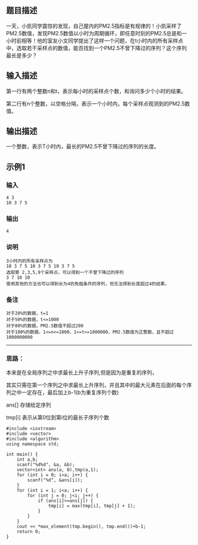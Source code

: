 ## 题目描述

一天，小凯同学震惊的发现，自己屋内的PM2.5指标是有规律的！小凯采样了PM2.5数值，发现PM2.5数值以小时为周期循环，即任意时刻的PM2.5总是和一小时前相等！他的室友小文同学提出了这样一个问题，在t小时内的所有采样点中，选取若干采样点的数值，能否找到一个PM2.5不曾下降过的序列？这个序列最长是多少？

## 输入描述
第一行有两个整数n和t，表示每小时的采样点个数，和询问多少个小时的结果。

第二行有n个整数，以空格分隔，表示一个小时内，每个采样点观测到的PM2.5数值。

## 输出描述

一个整数，表示T小时内，最长的PM2.5不曾下降过的序列的长度。

## 示例1
### 输入
	4 3
	10 3 7 5

### 输出
	4
### 说明
	3小时内的所有采样点为
	10 3 7 5 10 3 7 5 10 3 7 5
	选取第 2,3,5,9个采样点，可以得到一个不曾下降过的序列
	3 7 10 10
	使用其他的方法也可以得到长为4的免租条件的序列，但无法得到长度超过4的结果。

### 备注

	对于20%的数据，t=1
	对于50%的数据，t<=1000
	对于80%的数据，PM2.5数值不超过200
	对于100%的数据，1<=n<=1000，1<=t<=1000000，PM2.5数值为正整数，且不超过1000000000

----

### 思路： 
本来是在全局序列之中求最长上升子序列,但是因为是重复的序列， 

其实只需在第一个序列之中求最长上升序列，并且其中的最大元素在后面的每个序列之中一定存在，最后加上b-1(b为重复序列个数) 

ans[] 存储给定序列 

tmp[i] 表示从第0位到第i位的最长子序列个数

	#include <iostream>
	#include <vector>
	#include <algorithm>
	using namespace std;
	
	int main() {
	    int a,b;
	    scanf("%d%d", &a, &b);
	    vector<int> ans(a, 0),tmp(a,1);
	    for (int i = 0; i<a; i++) {
	        scanf("%d", &ans[i]);
	    }
	    for (int i = 1; i<a; i++) {
	        for (int j = 0; j<i; j++) {
	            if (ans[i]>=ans[j]) {
	                tmp[i] = max(tmp[i], tmp[j] + 1);
	            }
	        }
	    }
	    cout << *max_element(tmp.begin(), tmp.end())+b-1;
	    return 0;
	}

